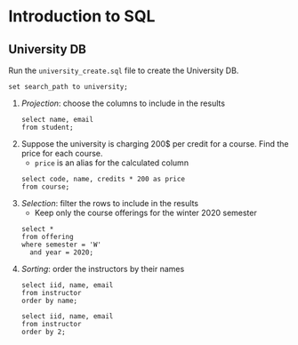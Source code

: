 # Introduction to SQL

## University DB

Run the `university_create.sql` file to create the University DB.

```postgresql
set search_path to university;
```

1. *Projection*: choose the columns to include in the results
   ```postgresql
   select name, email
   from student;
   ```
2. Suppose the university is charging 200$ per credit for a course. Find the price for each course.
    - `price` is an alias for the calculated column
   ```postgresql
   select code, name, credits * 200 as price
   from course;
   ```
3. *Selection*: filter the rows to include in the results
    - Keep only the course offerings for the winter 2020 semester
   ```postgresql
   select *
   from offering
   where semester = 'W'
     and year = 2020;
   ```
4. *Sorting*: order the instructors by their names
   ```postgresql
   select iid, name, email
   from instructor
   order by name;
   
   select iid, name, email
   from instructor
   order by 2;
   ```
